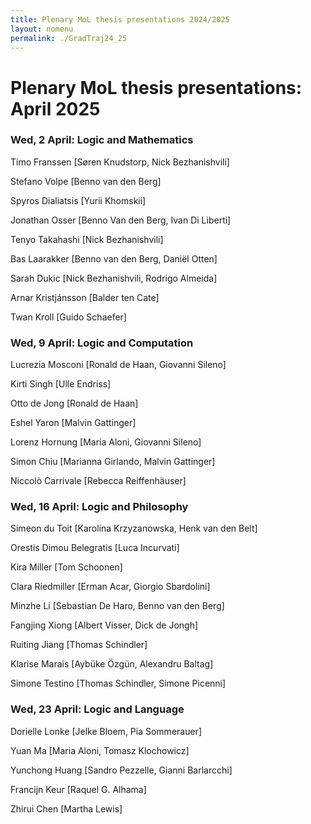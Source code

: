 ```yaml
---
title: Plenary MoL thesis presentations 2024/2025  
layout: nomenu
permalink: ./GradTraj24_25
---
```

# Plenary MoL thesis presentations: April 2025 

### Wed, 2 April: Logic and Mathematics

Timo Franssen [Søren Knudstorp, Nick Bezhanishvili]


Stefano Volpe [Benno van den Berg]


Spyros Dialiatsis [Yurii Khomskii]


Jonathan Osser [Benno Van den Berg, Ivan Di Liberti]


Tenyo Takahashi [Nick Bezhanishvili]


Bas Laarakker [Benno van den Berg, Daniël Otten]


Sarah Dukic [Nick Bezhanishvili, Rodrigo Almeida]


Arnar Kristjánsson [Balder ten Cate]


Twan Kroll [Guido Schaefer]



### Wed, 9 April: Logic and Computation

Lucrezia Mosconi [Ronald de Haan, Giovanni Sileno]


Kirti Singh [Ulle Endriss]


Otto de Jong [Ronald de Haan]


Eshel Yaron [Malvin Gattinger]


Lorenz Hornung [Maria Aloni, Giovanni Sileno]


Simon Chiu [Marianna Girlando, Malvin Gattinger]


Niccolò Carrivale [Rebecca Reiffenhäuser]

### Wed, 16 April: Logic and Philosophy 

Simeon du Toit [Karolina Krzyzanowska, Henk van den Belt] 


Orestis Dimou Belegratis [Luca Incurvati]


Kira Miller [Tom Schoonen]


Clara Riedmiller [Erman Acar, Giorgio Sbardolini]


Minzhe Li [Sebastian De Haro, Benno van den Berg]


Fangjing Xiong [Albert Visser, Dick de Jongh]


Ruiting Jiang [Thomas Schindler]


Klarise Marais [Aybüke Özgün, Alexandru Baltag]


Simone Testino [Thomas Schindler, Simone Picenni]

### Wed, 23 April: Logic and Language

Dorielle Lonke [Jelke Bloem, Pia Sommerauer]


Yuan Ma [Maria Aloni, Tomasz Klochowicz]


Yunchong Huang [Sandro Pezzelle, Gianni Barlarcchi]


Francijn Keur [Raquel G. Alhama]


Zhirui Chen [Martha Lewis]
